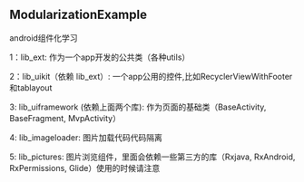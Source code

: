 ## ModularizationExample
android组件化学习

1：lib_ext: 作为一个app开发的公共类（各种utils）

2：lib_uikit（依赖 lib_ext）: 一个app公用的控件,比如RecyclerViewWithFooter和tablayout

3: lib_uiframework (依赖上面两个库): 作为页面的基础类（BaseActivity, BaseFragment, MvpActivity）

4: lib_imageloader: 图片加载代码代码隔离

5: lib_pictures: 图片浏览组件，里面会依赖一些第三方的库（Rxjava, RxAndroid, RxPermissions, Glide）使用的时候请注意

